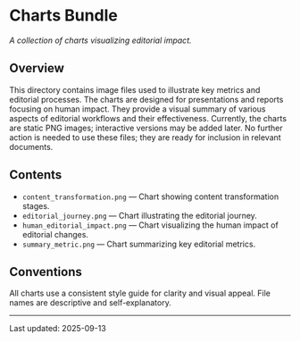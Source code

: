 # Charts Bundle

*A collection of charts visualizing editorial impact.*

## Overview
This directory contains image files used to illustrate key metrics and editorial processes.  The charts are designed for presentations and reports focusing on human impact.  They provide a visual summary of various aspects of editorial workflows and their effectiveness.  Currently, the charts are static PNG images; interactive versions may be added later.  No further action is needed to use these files; they are ready for inclusion in relevant documents.

## Contents
* `content_transformation.png` — Chart showing content transformation stages.
* `editorial_journey.png` — Chart illustrating the editorial journey.
* `human_editorial_impact.png` — Chart visualizing the human impact of editorial changes.
* `summary_metric.png` — Chart summarizing key editorial metrics.

## Conventions
All charts use a consistent style guide for clarity and visual appeal.  File names are descriptive and self-explanatory.

---
Last updated: 2025-09-13
